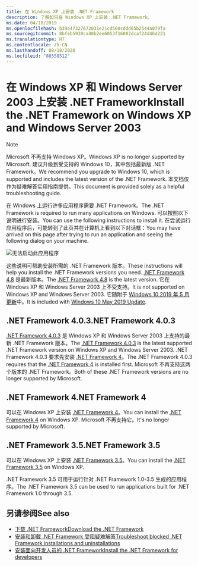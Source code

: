```yaml
---
title: 在 Windows XP 上安装 .NET Framework
description: 了解如何在 Windows XP 上安装 .NET Framework。
ms.date: 04/18/2019
ms.openlocfilehash: b39e47327672031e21cd560cddd65b2544a079fa
ms.sourcegitcommit: 8bfeb5930ca48b2ee6053f16082dcaf24d46d221
ms.translationtype: HT
ms.contentlocale: zh-CN
ms.lasthandoff: 08/18/2020
ms.locfileid: "88558512"
---
```

# <a name="install-the-net-framework-on-windows-xp-and-windows-server-2003"></a><span data-ttu-id="c0c57-103">在 Windows XP 和 Windows Server 2003 上安装 .NET Framework</span><span class="sxs-lookup"><span data-stu-id="c0c57-103">Install the .NET Framework on Windows XP and Windows Server 2003</span></span>

> [!NOTE]
> <span data-ttu-id="c0c57-104">Microsoft 不再支持 Windows XP。</span><span class="sxs-lookup"><span data-stu-id="c0c57-104">Windows XP is no longer supported by Microsoft.</span></span> <span data-ttu-id="c0c57-105">建议升级到受支持的 Windows 10，其中包括最新版 .NET Framework。</span><span class="sxs-lookup"><span data-stu-id="c0c57-105">We recommend you upgrade to Windows 10, which is supported and includes the latest version of the .NET Framework.</span></span> <span data-ttu-id="c0c57-106">本文档仅作为疑难解答实用指南提供。</span><span class="sxs-lookup"><span data-stu-id="c0c57-106">This document is provided solely as a helpful troubleshooting guide.</span></span>

<span data-ttu-id="c0c57-107">在 Windows 上运行许多应用程序需要 .NET Framework。</span><span class="sxs-lookup"><span data-stu-id="c0c57-107">The .NET Framework is required to run many applications on Windows.</span></span> <span data-ttu-id="c0c57-108">可以按照以下说明进行安装。</span><span class="sxs-lookup"><span data-stu-id="c0c57-108">You can use the following instructions to install it.</span></span> <span data-ttu-id="c0c57-109">在尝试运行应用程序后，可能转到了此页并在计算机上看到以下对话框：</span><span class="sxs-lookup"><span data-stu-id="c0c57-109">You may have arrived on this page after trying to run an application and seeing the following dialog on your machine.</span></span>

![无法启动此应用程序](./media/this-application-could-not-be-started.png)

<span data-ttu-id="c0c57-111">这些说明可帮助安装所需的 .NET Framework 版本。</span><span class="sxs-lookup"><span data-stu-id="c0c57-111">These instructions will help you install the .NET Framework versions you need.</span></span> <span data-ttu-id="c0c57-112">[.NET Framework 4.8](https://github.com/Microsoft/dotnet/tree/master/releases/net48) 是最新版本。</span><span class="sxs-lookup"><span data-stu-id="c0c57-112">The [.NET Framework 4.8](https://github.com/Microsoft/dotnet/tree/master/releases/net48) is the latest version.</span></span> <span data-ttu-id="c0c57-113">它在 Windows XP 和 Windows Server 2003 上不受支持。</span><span class="sxs-lookup"><span data-stu-id="c0c57-113">It is not supported on Windows XP and Windows Server 2003.</span></span> <span data-ttu-id="c0c57-114">它随附于 [Windows 10 2019 年 5 月更新](https://support.microsoft.com/help/4028685/windows-10-get-the-update)中。</span><span class="sxs-lookup"><span data-stu-id="c0c57-114">It is included with [Windows 10 May 2019 Update](https://support.microsoft.com/help/4028685/windows-10-get-the-update).</span></span>

## <a name="net-framework-403"></a><span data-ttu-id="c0c57-115">.NET Framework 4.0.3</span><span class="sxs-lookup"><span data-stu-id="c0c57-115">.NET Framework 4.0.3</span></span>

<span data-ttu-id="c0c57-116">[.NET Framework 4.0.3](https://www.microsoft.com/download/details.aspx?id=29053) 是 Windows XP 和 Windows Server 2003 上支持的最新 .NET Framework 版本。</span><span class="sxs-lookup"><span data-stu-id="c0c57-116">The [.NET Framework 4.0.3](https://www.microsoft.com/download/details.aspx?id=29053) is the latest supported .NET Framework version on Windows XP and Windows Server 2003.</span></span> <span data-ttu-id="c0c57-117">.NET Framework 4.0.3 要求先安装 [.NET Framework 4](https://dotnet.microsoft.com/download/dotnet-framework/net40)。</span><span class="sxs-lookup"><span data-stu-id="c0c57-117">The .NET Framework 4.0.3 requires that the [.NET Framework 4](https://dotnet.microsoft.com/download/dotnet-framework/net40) is installed first.</span></span> <span data-ttu-id="c0c57-118">Microsoft 不再支持这两个版本的 .NET Framework。</span><span class="sxs-lookup"><span data-stu-id="c0c57-118">Both of these .NET Framework versions are no longer supported by Microsoft.</span></span>

## <a name="net-framework-4"></a><span data-ttu-id="c0c57-119">.NET Framework 4</span><span class="sxs-lookup"><span data-stu-id="c0c57-119">.NET Framework 4</span></span>

<span data-ttu-id="c0c57-120">可以在 Windows XP 上安装 [.NET Framework 4](https://dotnet.microsoft.com/download/dotnet-framework/net40)。</span><span class="sxs-lookup"><span data-stu-id="c0c57-120">You can install the [.NET Framework 4](https://dotnet.microsoft.com/download/dotnet-framework/net40) on Windows XP.</span></span> <span data-ttu-id="c0c57-121">Microsoft 不再支持它。</span><span class="sxs-lookup"><span data-stu-id="c0c57-121">It's no longer supported by Microsoft.</span></span>

## <a name="net-framework-35"></a><span data-ttu-id="c0c57-122">.NET Framework 3.5</span><span class="sxs-lookup"><span data-stu-id="c0c57-122">.NET Framework 3.5</span></span>

<span data-ttu-id="c0c57-123">可以在 Windows XP 上安装 [.NET Framework 3.5](https://dotnet.microsoft.com/download/dotnet-framework/net35-sp1)。</span><span class="sxs-lookup"><span data-stu-id="c0c57-123">You can install the [.NET Framework 3.5](https://dotnet.microsoft.com/download/dotnet-framework/net35-sp1) on Windows XP.</span></span>

<span data-ttu-id="c0c57-124">.NET Framework 3.5 可用于运行针对 .NET Framework 1.0-3.5 生成的应用程序。</span><span class="sxs-lookup"><span data-stu-id="c0c57-124">The .NET Framework 3.5 can be used to run applications built for .NET Framework 1.0 through 3.5.</span></span>

## <a name="see-also"></a><span data-ttu-id="c0c57-125">另请参阅</span><span class="sxs-lookup"><span data-stu-id="c0c57-125">See also</span></span>

- [<span data-ttu-id="c0c57-126">下载 .NET Framework</span><span class="sxs-lookup"><span data-stu-id="c0c57-126">Download the .NET Framework</span></span>](https://dotnet.microsoft.com/download)
- [<span data-ttu-id="c0c57-127">安装和卸载 .NET Framework 受阻疑难解答</span><span class="sxs-lookup"><span data-stu-id="c0c57-127">Troubleshoot blocked .NET Framework installations and uninstallations</span></span>](troubleshoot-blocked-installations-and-uninstallations.md)
- [<span data-ttu-id="c0c57-128">安装面向开发人员的 .NET Framework</span><span class="sxs-lookup"><span data-stu-id="c0c57-128">Install the .NET Framework for developers</span></span>](guide-for-developers.md)
